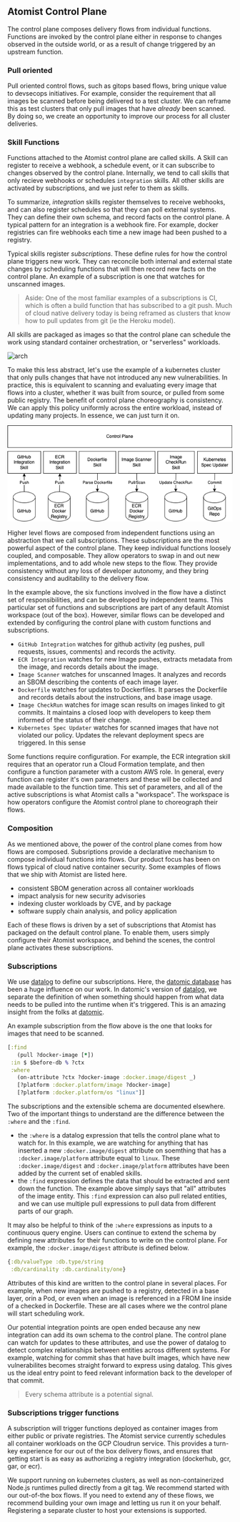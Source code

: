## Atomist Control Plane

The control plane composes delivery flows from individual functions.  Functions are invoked by the control plane either in response to changes observed in the outside world, or as a result of change triggered by an upstream function. 

### Pull oriented

Pull oriented control flows, such as gitops based flows, bring unique value to devsecops initiatives.  For example, consider the requirement that all images be scanned before being delivered to a test cluster. We can reframe this as test clusters that only pull images that have _already_ been scanned.  By doing so, we create an opportunity to improve our process for all cluster deliveries.

### Skill Functions

Functions attached to the Atomist control plane are called skills.  A Skill can register to receive a webhook, a schedule event, or it can subscribe to changes observed by the control plane. Internally, we tend to call skills that only recieve webhooks or schedules `integration` skills.  All other skills are activated by subscriptions, and we just refer to them as skills.

To summarize, _integration_ skills register themselves to receive webhooks, and can also register schedules so that they can poll external systems.  They can define their own schema, and record facts on the control plane.  A typical pattern for an integration is a webhook fire.  For example, docker registries can fire webhooks each time a new image had been pushed to a registry.

Typical skills register _subscriptions_.  These define rules for how the control plane triggers new work.  They can reconcile both internal and external state changes by scheduling functions that will then record new facts on the control plane. An example of a subscription is one that watches for unscanned images. 

> Aside:  One of the most familiar examples of a subscriptions is CI, which is often a build function that has subscribed to a git push.  Much of cloud native delivery today is being reframed as clusters that know how to pull updates from git (ie the Heroku model).

All skills are packaged as images so that the control plane can schedule the work using standard container orchestration, or "serverless" workloads.

![arch](./architecture-PubSub.drawio.png)

To make this less abstract, let's use the example of a kubernetes cluster that only pulls changes that have not introduced any new vulnerabilities.  In practice, this is equivalent to scanning and evaluating every image that flows into a cluster, whether it was built from source, or pulled from some public registry.  The benefit of control plane choreography is consistency. We can apply this policy uniformly across the entire workload, instead of updating many projects. In essence, we can just turn it on.

![arch1](./architecture-Practical.drawio.png)

Higher level flows are composed from independent functions using an abstraction that we call subscriptions.  These subscriptions are the most powerful aspect of the control plane.  They keep individual functions loosely coupled, and composable.  They allow operators to swap in and out new implementations, and to add whole new steps to the flow.  They provide consistency without any loss of developer autonomy, and they bring consistency and auditability to the delivery flow.

In the example above, the six functions involved in the flow have a distinct set of responsibilities, and can be developed by independent teams. This particular set of functions and subscriptions are part of any default Atomist workspace (out of the box).  However, similar flows can be developed and extended by configuring the control plane with custom functions and subscriptions.

* `GitHub Integration` watches for github activity (eg pushes, pull requests, issues, comments) and records the activity.
* `ECR Integration` watches for new Image pushes, extracts metadata from the image, and records details about the image.
* `Image Scanner` watches for unscanned Images.  It analyzes and records an SBOM describing the contents of each image layer.
* `Dockerfile` watches for updates to Dockerfiles.  It parses the Dockerfile and records details about the instructions, and base image usage.
* `Image CheckRun` watches for image scan results on images linked to git commits.  It maintains a closed loop with developers to keep them informed of the status of their change.
* `Kubernetes Spec Updater` watches for scanned images that have not violated our policy.  Updates the relevant deployment specs are triggered.  In this sense 

Some functions require configuration.  For example, the ECR integration skill requires that an operator run a Cloud Formation template, and then configure a function parameter with a custom AWS role.  In general, every function can register it's own parameters and these will be collected and made available to the function time.  This set of parameters, and all of the active subscriptions is what Atomist calls a "workspace".  The workspace is how operators configure the Atomist control plane to choreograph their flows.

### Composition 

As we mentioned above, the power of the control plane comes from how flows are composed.  Subsriptions provide a declarative mechanism to compose individual functions into flows. Our product focus has been on flows typical of cloud native container security. Some examples of flows that we ship with Atomist are listed here.

* consistent SBOM generation across all container workloads
* impact analysis for new security advisories
* indexing cluster workloads by CVE, and by package
* software supply chain analysis, and policy application

Each of these flows is driven by a set of subscriptions that Atomist has packaged on the default control plane.  To enable them, users simply configure their Atomist workspace, and behind the scenes, the control plane activates these subscriptions.

### Subscriptions

We use [datalog][datalog] to define our subscriptions.  Here, the [datomic database][datomic] has been a huge influence on our work.  In datomic's version of [datalog][datalog], we separate the definition of when something should happen from what data needs to be pulled into the runtime when it's triggered.  This is an amazing insight from the folks at [datomic].

An example subscription from the flow above is the one that looks for images that need to be scanned.

```clj
[:find
   (pull ?docker-image [*])
 :in $ $before-db % ?ctx
 :where
   (on-attribute ?ctx ?docker-image :docker.image/digest _)
   [?platform :docker.platform/image ?docker-image]
   [?platform :docker.platform/os "linux"]]
```

The subscriptions and the extensible schema are documented elsewhere. Two of the important things to understand are the difference between the `:where` and the `:find`.

* the `:where` is a datalog expression that tells the control plane what to watch for.  In this example, we are watching for anything that has inserted a new `:docker.image/digest` attribute on soemthing that has a `:docker.image/platform`  attribute equal to `linux`.  These `:docker.image/digest` and `:docker.image/platform` attributes have been added by the current set of enabled skills.
* the `:find` expression defines the data that should be extracted and sent down the function.  The example above simply says that "all" attributes of the image entity.  This `:find` expression can also pull related entities, and we can use multiple pull expressions to pull data from different parts of our graph.

[datalog]: https://docs.datomic.com/on-prem/query/query.html#why-datalog
[datomic]: https://www.datomic.com

It may also be helpful to think of the `:where` expressions as inputs to a continuous query engine.  Users can continue to extend the schema by defining new attributes for their functions to write on the control plane.  For example, the `:docker.image/digest` attribute is defined below.

```clj
{:db/valueType :db.type/string 
 :db/cardinality :db.cardinality/one}
```

Attributes of this kind are written to the control plane in several places.  For example, when new images are pushed to a registry, detected in a base layer, orin a Pod, or even when an image is referenced in a FROM line inside of a checked in Dockerfile. These are all cases where we the control plane will start scheduling work.

Our potential integration points are open ended because any new integration can add its own schema to the control plane.  The control plane can watch for updates to these attributes, and use the power of datalog to detect complex relationships between entities across different systems.  For example, watching for commit shas that have built images, which have new vulnerabilites becomes straight forward to express using datalog.  This gives us the ideal entry point to feed relevant information back to the developer of that commit.

> Every schema attribute is a potential signal.

### Subscriptions trigger functions

A subscription will trigger functions deployed as container images from either public or private registries.  The Atomist service currently schedules all container workloads on the GCP Cloudrun service.  This provides a turn-key experience for our out of the box delivery flows, and ensures that getting start is as easy as authorizing a registry integration (dockerhub, gcr, gar, or ecr).

We support running on kubernetes clusters, as well as non-containerized Node.js runtimes pulled directly from a git tag.  We recommend started with our out-of-the box flows.  If you need to extend any of these flows, we recommend building your own image and letting us run it on your behalf.  Registering a separate cluster to host your extensions is supported.



